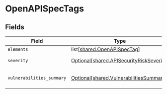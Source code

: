 # OpenAPISpecTags


## Fields

| Field                                                                                          | Type                                                                                           | Required                                                                                       | Description                                                                                    |
| ---------------------------------------------------------------------------------------------- | ---------------------------------------------------------------------------------------------- | ---------------------------------------------------------------------------------------------- | ---------------------------------------------------------------------------------------------- |
| `elements`                                                                                     | list[[shared.OpenAPISpecTag](undefined/models/shared/openapispectag.md)]                       | :heavy_minus_sign:                                                                             | N/A                                                                                            |
| `severity`                                                                                     | [Optional[shared.APISecurityRiskSeverity]](undefined/models/shared/apisecurityriskseverity.md) | :heavy_minus_sign:                                                                             | An `enum`eration.                                                                              |
| `vulnerabilities_summary`                                                                      | [Optional[shared.VulnerabilitiesSummary]](undefined/models/shared/vulnerabilitiessummary.md)   | :heavy_minus_sign:                                                                             | Vulnerabilities summary by severity                                                            |